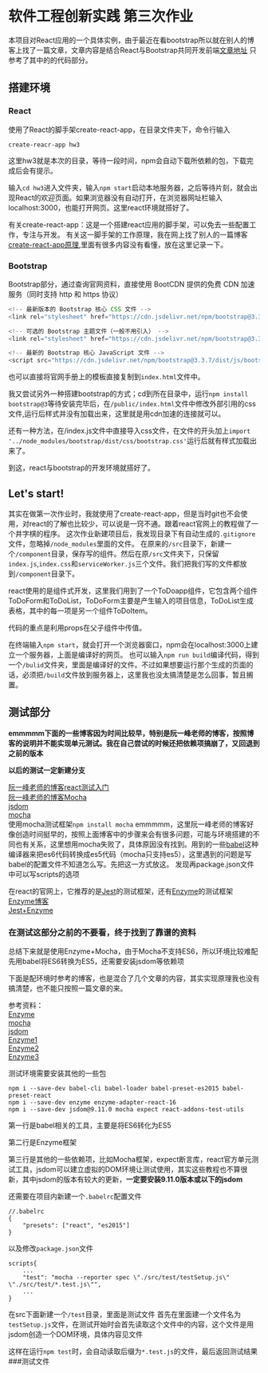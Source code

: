 # 软件工程创新实践 第三次作业
本项目对React应用的一个具体实例，由于最近在看bootstrap所以就在别人的博客上找了一篇文章，文章内容是结合React与Bootstrap共同开发前端[文章地址](https://segmentfault.com/a/1190000010383464)
只参考了其中的的代码部分。
## 搭建环境
### React
使用了React的脚手架create-react-app，在目录文件夹下，命令行输入

`create-reacr-app hw3`

这里hw3就是本次的目录，等待一段时间，npm会自动下载所依赖的包，下载完成后会有提示。

输入`cd hw3`进入文件夹，输入`npm start`启动本地服务器，之后等待片刻，就会出现React的欢迎页面。如果浏览器没有自动打开，在浏览器网址栏输入localhost:3000，也能打开网页。这里react环境就搭好了。

有关create-react-app：这是一个搭建react应用的脚手架，可以免去一些配置工作，专注与开发。
有关这一脚手架的工作原理，我在网上找了别人的一篇博客[create-react-app原理](https://www.cnblogs.com/axl234/p/8269018.html),里面有很多内容没有看懂，放在这里记录一下。
### Bootstrap
Bootstrap部分，通过查询官网资料，直接使用 BootCDN 提供的免费 CDN 加速服务（同时支持 http 和 https 协议）

```js
<!-- 最新版本的 Bootstrap 核心 CSS 文件 -->
<link rel="stylesheet" href="https://cdn.jsdelivr.net/npm/bootstrap@3.3.7/dist/css/bootstrap.min.css" integrity="sha384-BVYiiSIFeK1dGmJRAkycuHAHRg32OmUcww7on3RYdg4Va+PmSTsz/K68vbdEjh4u" crossorigin="anonymous">

<!-- 可选的 Bootstrap 主题文件（一般不用引入） -->
<link rel="stylesheet" href="https://cdn.jsdelivr.net/npm/bootstrap@3.3.7/dist/css/bootstrap-theme.min.css" integrity="sha384-rHyoN1iRsVXV4nD0JutlnGaslCJuC7uwjduW9SVrLvRYooPp2bWYgmgJQIXwl/Sp" crossorigin="anonymous">

<!-- 最新的 Bootstrap 核心 JavaScript 文件 -->
<script src="https://cdn.jsdelivr.net/npm/bootstrap@3.3.7/dist/js/bootstrap.min.js" integrity="sha384-Tc5IQib027qvyjSMfHjOMaLkfuWVxZxUPnCJA7l2mCWNIpG9mGCD8wGNIcPD7Txa" crossorigin="anonymous"></script>
```
也可以直接将官网手册上的模板直接复制到`index.html`文件中。

我又尝试另外一种搭建bootstrap的方式；cd到所在目录中，运行`npm install bootstrap@3`等待安装完毕后，在`/public/index.html`文件中修改外部引用的css文件,运行后样式并没有加载出来，这里就是用cdn加速的连接就可以。

还有一种方法，在/index.js文件中直接导入css文件，在文件的开头加上`import '../node_modules/bootstrap/dist/css/bootstrap.css'`运行后就有样式加载出来了。

到这，react与bootstrap的开发环境就搭好了。
## Let's start!
其实在做第一次作业时，我就使用了create-react-app，但是当时git也不会使用，对react的了解也比较少，可以说是一窍不通。跟着react官网上的教程做了一个井字棋的程序。
这次作业新建项目后，我发现目录下有自动生成的`.gitignore`文件，忽略掉`/node_modules`里面的文件。
在原来的`/src`目录下，新建一个`/component`目录，保存写的组件。然后在原`/src`文件夹下，只保留`index.js`,`index.css`和`serviceWorker.js`三个文件。我们把我们写的文件都放到`/component`目录下。

react使用的是组件式开发，这里我们用到了一个ToDoapp组件，它包含两个组件ToDoForm和ToDoList，ToDoForm主要是产生输入的项目信息，ToDoList生成表格，其中的每一项是另一个组件ToDoItem。

代码的重点是利用props在父子组件中传值。

在终端输入`npm start`，就会打开一个浏览器窗口，npm会在localhost:3000上建立一个服务器，上面是编译好的网页。
也可以输入`npm run build`编译代码，得到一个`/bulid`文件夹，里面是编译好的文件。不过如果想要运行那个生成的页面的话，必须把`/build`文件放到服务器上，这里我也没太搞清楚是怎么回事，暂且搁置。

## 测试部分

**emmmmm下面的一些博客因为时间比较早，特别是阮一峰老师的博客，按照博客的说明并不能实现单元测试。我在自己尝试的时候还把依赖项搞崩了，又回退到之前的版本**

**以后的测试一定新建分支**

[阮一峰老师的博客react测试入门](http://www.ruanyifeng.com/blog/2016/02/react-testing-tutorial.html)<br/>
[阮一峰老师的博客Mocha](http://www.ruanyifeng.com/blog/2015/12/a-mocha-tutorial-of-examples.html)<br/>
[jsdom](https://github.com/jsdom/jsdom)<br/>
[mocha](https://mochajs.org/)<br/>
使用mocha测试框架`npm install mocha`
emmmmm，这里阮一峰老师的博客好像创造时间挺早的，按照上面博客中的步骤来会有很多问题，可能与环境搭建的不同也有关系，这里想用mocha失败了，具体原因没有找到。用到的一些[babel](https://babeljs.io/docs/en/)这种编译器来把es6代码转换成es5代码（mocha只支持es5），这里遇到的问题是写babel的配置文件不知道怎么写。先把这一方式放这。
发现再package.json文件中可以写scripts的选项

在react的官网上，它推荐的是[Jest](https://jestjs.io/docs/en/getting-started)的测试框架，还有[Enzyme](https://airbnb.io/enzyme/)的测试框架
[Enzyme博客](https://www.cnblogs.com/vvjiang/p/8599980.html)<br/>
[Jest+Enzyme](https://medium.com/codeclan/testing-react-with-jest-and-enzyme-20505fec4675)<br/>

### 在测试这部分之前的不要看，终于找到了靠谱的资料
总结下来就是使用Enzyme+Mocha，由于Mocha不支持ES6，所以环境比较难配
先用babel将ES6转换为ES5，还需要安装jsdom等依赖项

下面是配环境时参考的博客，也是混合了几个文章的内容，其实实现原理我也没有搞清楚，也不能只按照一篇文章的来。

参考资料：<br/>
[Enzyme](https://airbnb.io/enzyme/)<br/>
[mocha](https://mochajs.org/)<br/>
[jsdom](https://github.com/jsdom/jsdom)<br/>
[Enzyme1](https://medium.com/codeclan/testing-react-with-jest-and-enzyme-20505fec4675)<br/>
[Enzyme2](https://medium.com/@houstoncbreedlove/basics-intro-to-testing-react-components-with-mocha-chai-enzyme-and-sinon-c8b82ce58df8)<br/>
[Enzyme3](https://medium.com/@kayodeniyi/setting-up-tests-for-react-using-mocha-expect-and-enzyme-8f53af96fe7e)<br/>

测试环境需要安装其他的一些包
```
npm i --save-dev babel-cli babel-loader babel-preset-es2015 babel-preset-react
npm i --save-dev enzyme enzyme-adapter-react-16
npm i --save-dev jsdom@9.11.0 mocha expect react-addons-test-utils
```
第一行是babel相关的工具，主要是将ES6转化为ES5

第二行是Enzyme框架

第三行是其他的一些依赖项，比如Mocha框架，expect断言库，react官方单元测试工具，jsdom可以建立虚拟的DOM环境让测试使用，其实这些教程也不算很新，其中jsdom的版本有较大的更新，**一定要安装9.11.0版本或以下的jsdom**

还需要在项目内新建一个`.babelrc`配置文件
```
//.babelrc
{ 
    "presets": ["react", "es2015"] 
}
```

以及修改`package.json`文件

```
scripts{
    ...
    "test": "mocha --reporter spec \"./src/test/testSetup.js\" \"./src/test/*.test.js\"",
    ...
}
```
在src下面新建一个`/test`目录，里面是测试文件
首先在里面建一个文件名为`testSetup.js`文件，在测试开始时会首先读取这个文件中的内容，这个文件是用jsdom创造一个DOM环境，具体内容见文件

这样在运行`npm test`时，会自动读取后缀为`*.test.js`的文件，最后返回测试结果
###测试文件